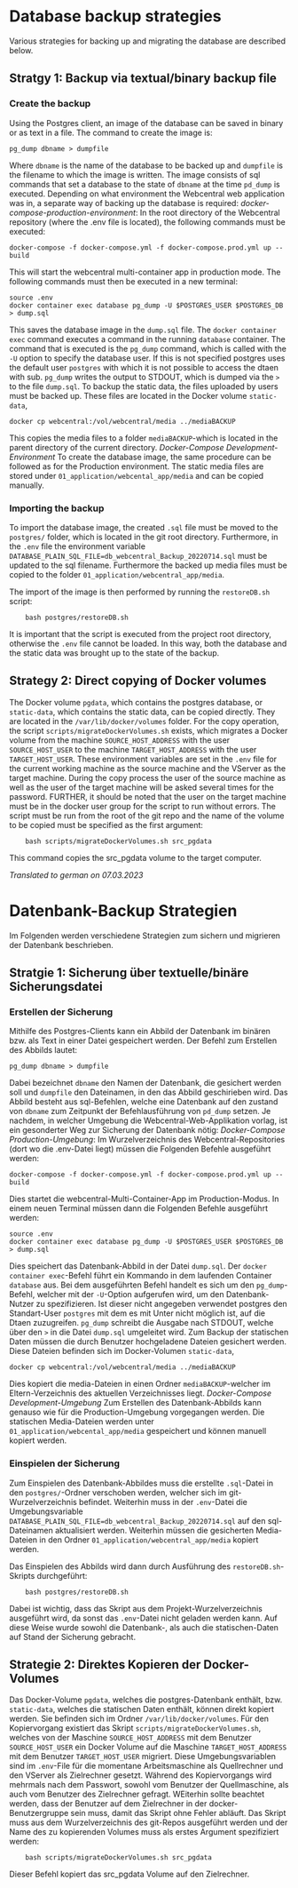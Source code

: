 # Database backup strategies
Various strategies for backing up and migrating the database are described below.
## Stratgy 1: Backup via textual/binary backup file
### Create the backup
Using the Postgres client, an image of the database can be saved in binary or as text in a file.
The command to create the image is:
```
pg_dump dbname > dumpfile
```
Where `dbname` is the name of the database to be backed up and `dumpfile` is the filename to which the image is written.
The image consists of sql commands that set a database to the state of `dbname` at the time `pd_dump` is executed.
Depending on what environment the Webcentral web application was in, a separate way of backing up the database is required:
*docker-compose-production-environment*:
In the root directory of the Webcentral repository (where the .env file is located), the following commands must be executed:
```
docker-compose -f docker-compose.yml -f docker-compose.prod.yml up --build
```
This will start the webcentral multi-container app in production mode. The following commands must then be executed in a new terminal:
```
source .env
docker container exec database pg_dump -U $POSTGRES_USER $POSTGRES_DB > dump.sql
```
This saves the database image in the `dump.sql` file.
The `docker container exec` command executes a command in the running `database` container. The command that is executed is the
`pg_dump` command, which is called with the `-U` option to specify the database user. If this is not specified postgres uses the
default user `postgres` with which it is not possible to access the dtaen with sub. `pg_dump` writes the output to STDOUT, which is dumped via the `>`
to the file `dump.sql`.
To backup the static data, the files uploaded by users must be backed up. These files are located in the Docker volume `static-data`,
```
docker cp webcentral:/vol/webcentral/media ../mediaBACKUP
```
This copies the media files to a folder `mediaBACKUP`-which is located in the parent directory of the current directory.
*Docker-Compose Development-Environment*
To create the database image, the same procedure can be followed as for the Production environment.
The static media files are stored under `01_application/webcental_app/media` and can be copied manually.
### Importing the backup
To import the database image, the created `.sql` file must be moved to the `postgres/` folder, which is located in the git root directory. Furthermore, in the `.env` file
the environment variable `DATABASE_PLAIN_SQL_FILE=db_webcentral_Backup_20220714.sql` must be updated to the sql filename. Furthermore the backed up
media files must be copied to the folder `01_application/webcentral_app/media`.

The import of the image is then performed by running the `restoreDB.sh` script:
```
    bash postgres/restoreDB.sh
```
It is important that the script is executed from the project root directory, otherwise the `.env` file cannot be loaded.
In this way, both the database and the static data was brought up to the state of the backup.
## Strategy 2: Direct copying of Docker volumes
The Docker volume `pgdata`, which contains the postgres database, or `static-data`, which contains the static data, can be copied directly. They are located in the `/var/lib/docker/volumes` folder.
For the copy operation, the script `scripts/migrateDockerVolumes.sh` exists, which migrates a Docker volume from the machine `SOURCE_HOST_ADDRESS` with the user `SOURCE_HOST_USER` to the machine `TARGET_HOST_ADDRESS` with the user `TARGET_HOST_USER`. These environment variables are set in the `.env` file for the current working machine as the source machine and the VServer as the target machine. During the copy process the user of the source machine as well as the user of the target machine will be asked several times for the password. FURTHER, it should be noted that the user on the target machine must be in the docker user group for the script to run without errors. The script must be run from the root of the git repo and the name of the volume to be copied must be specified as the first argument:
```
    bash scripts/migrateDockerVolumes.sh src_pgdata
```
This command copies the src_pgdata volume to the target computer.

*Translated to german on 07.03.2023*

# Datenbank-Backup Strategien
Im Folgenden werden verschiedene Strategien zum sichern und migrieren der Datenbank beschrieben.
## Stratgie 1: Sicherung über textuelle/binäre Sicherungsdatei
### Erstellen der Sicherung
Mithilfe des Postgres-Clients kann ein Abbild der Datenbank im binären bzw. als Text in einer Datei gespeichert werden.
Der Befehl zum Erstellen des Abbilds lautet:
```
pg_dump dbname > dumpfile
```
Dabei bezeichnet `dbname` den Namen der Datenbank, die gesichert werden soll und `dumpfile` den Dateinamen, in den das Abbild geschirieben wird.
Das Abbild besteht aus sql-Befehlen, welche eine Datenbank auf den zustand von `dbname` zum Zeitpunkt der Befehlausführung von `pd_dump` setzen.
Je nachdem, in welcher Umgebung die Webcentral-Web-Applikation vorlag, ist ein gesonderter Weg zur Sicherung der Datenbank nötig:
*Docker-Compose Production-Umgebung*:
Im Wurzelverzeichnis des Webcentral-Repositories (dort wo die .env-Datei liegt) müssen die Folgenden Befehle ausgeführt werden:
```
docker-compose -f docker-compose.yml -f docker-compose.prod.yml up --build
```
Dies startet die webcentral-Multi-Container-App im Production-Modus. In einem neuen Terminal müssen dann die Folgenden Befehle ausgeführt werden:
```
source .env
docker container exec database pg_dump -U $POSTGRES_USER $POSTGRES_DB > dump.sql
```
Dies speichert das Datenbank-Abbild in der Datei `dump.sql`.
Der `docker container exec`-Befehl führt ein Kommando in dem laufenden Container `database` aus. Bei dem ausgeführten Befehl handelt es sich um den
`pg_dump`-Befehl, welcher mit der `-U`-Option aufgerufen wird, um den Datenbank-Nutzer zu spezifizieren. Ist dieser nicht angegeben verwendet postgres den
Standart-User `postgres` mit dem es mit Unter nicht möglich ist, auf die Dtaen zuzugreifen. `pg_dump` schreibt die Ausgabe nach STDOUT, welche über den `>`
in die Datei `dump.sql` umgeleitet wird.
Zum Backup der statischen Daten müssen die durch Benutzer hochgeladene Dateien gesichert werden. Diese Dateien befinden sich im Docker-Volumen `static-data`,
```
docker cp webcentral:/vol/webcentral/media ../mediaBACKUP
```
Dies kopiert die media-Dateien in einen Ordner `mediaBACKUP`-welcher im Eltern-Verzeichnis des aktuellen Verzeichnisses liegt.
*Docker-Compose Development-Umgebung*
Zum Erstellen des Datenbank-Abbilds kann genauso wie für die Production-Umgebung vorgegangen werden.
Die statischen Media-Dateien werden unter `01_application/webcental_app/media` gespeichert und können manuell kopiert werden.

### Einspielen der Sicherung
Zum Einspielen des Datenbank-Abbildes muss die erstellte `.sql`-Datei in den `postgres/`-Ordner verschoben werden, welcher sich im git-Wurzelverzeichnis befindet. Weiterhin muss in der `.env`-Datei
die Umgebungsvariable `DATABASE_PLAIN_SQL_FILE=db_webcentral_Backup_20220714.sql` auf den sql-Dateinamen aktualisiert werden. Weiterhin müssen die gesicherten
Media-Dateien in den Ordner `01_application/webcentral_app/media` kopiert werden.

Das Einspielen des Abbilds wird dann durch Ausführung des `restoreDB.sh`-Skripts durchgeführt:
```
    bash postgres/restoreDB.sh
```
Dabei ist wichtig, dass das Skript aus dem Projekt-Wurzelverzeichnis ausgeführt wird, da sonst das `.env`-Datei nicht geladen werden kann.
Auf diese Weise wurde sowohl die Datenbank-, als auch die statischen-Daten auf Stand der Sicherung gebracht.

## Strategie 2: Direktes Kopieren der Docker-Volumes
Das Docker-Volume `pgdata`, welches die postgres-Datenbank enthält, bzw. `static-data`, welches die statischen Daten enthält, können direkt kopiert werden. Sie befinden sich im Ordner `/var/lib/docker/volumes`.
Für den Kopiervorgang existiert das Skript `scripts/migrateDockerVolumes.sh`, welches von der Maschine `SOURCE_HOST_ADDRESS` mit dem Benutzer `SOURCE_HOST_USER` ein Docker Volume auf die Maschine `TARGET_HOST_ADDRESS` mit dem Benutzer `TARGET_HOST_USER` migriert. Diese Umgebungsvariablen sind im `.env`-File für die momentane Arbeitsmaschine als Quellrechner und den VServer als Zielrechner gesetzt. Während des Kopiervorgangs wird mehrmals nach dem Passwort, sowohl vom Benutzer der Quellmaschine, als auch vom Benutzer des Zielrechner gefragt. WEiterhin sollte beachtet werden, dass der Benutzer auf dem Zielrechner in der docker-Benutzergruppe sein muss, damit das Skript ohne Fehler abläuft. Das Skript muss aus dem Wurzelverzeichnis des git-Repos ausgeführt werden und der Name des zu kopierenden Volumes muss als erstes Argument spezifiziert werden:
```
    bash scripts/migrateDockerVolumes.sh src_pgdata
```
Dieser Befehl kopiert das src_pgdata Volume auf den Zielrechner.


